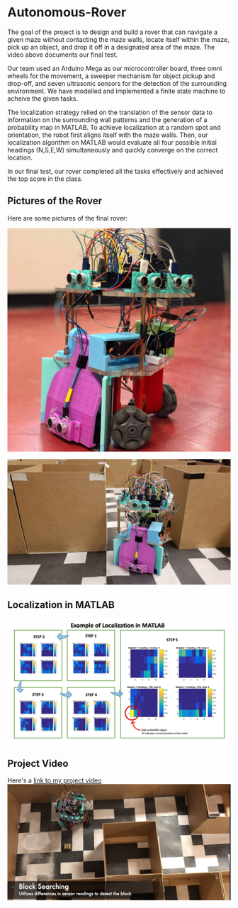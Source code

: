 # Autonomous-Rover

[image1]: ./Images/Rover_Maze.jpg "Rover in the maze"
[image2]: ./Images/Rover.jpg "Rover"
[image3]: ./Images/Localization.jpg "Localization"
[image4]: ./Images/VideoCapture.JPG "Video"

The goal of the project is to design and build a rover that can navigate a given maze without contacting the maze walls, locate itself within the maze, pick up an object, and drop it off in a designated area of the maze. The video above documents our final test.


Our team used an Arduino Mega as our microcontroller board, three omni wheels for the movement, a sweeper mechanism for object pickup and drop-off, and seven ultrasonic sensors for the detection of the surrounding environment. We have modelled and implemented a finite state machine to acheive the given tasks.


The localization strategy relied on the translation of the sensor data to information on the surrounding wall patterns and the generation of a probability map in MATLAB. To achieve localization at a random spot and orientation, the robot first aligns itself with the maze walls. Then, our localization algorithm on MATLAB would evaluate all four possible initial headings (N,S,E,W) simultaneously and quickly converge on the correct location.


In our final test, our rover completed all the tasks effectively and achieved the top score in the class. 

Pictures of the Rover
---
Here are some pictures of the final rover:

![alt text][image2]

![alt text][image1]


Localization in MATLAB
---

![alt text][image3]


Project Video
---
Here's a [link to my project video](./Images/Autonomous_Rover.mp4)
![alt text][image4]